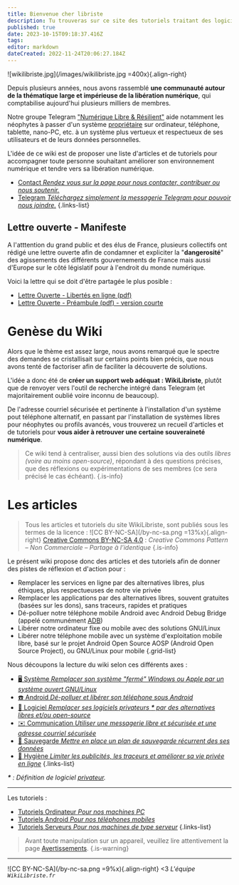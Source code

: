```yaml
---
title: Bienvenue cher libriste
description: Tu trouveras sur ce site des tutoriels traitant des logiciels libres ou open-source et de la sécurité informatique
published: true
date: 2023-10-15T09:18:37.416Z
tags: 
editor: markdown
dateCreated: 2022-11-24T20:06:27.184Z
---
```


![wikilibriste.jpg](/images/wikilibriste.jpg =400x){.align-right}

Depuis plusieurs années, nous avons rassemblé **une communauté autour de la thématique large et impérieuse de la libération numérique**, qui comptabilise aujourd'hui plusieurs milliers de membres.

Notre groupe Telegram ["Numérique Libre & Résilient"](https://t.me/securite_informatique_libre) aide notamment les néophytes à passer d'un système [propriétaire](/glossaire#proprietaire) sur ordinateur, téléphone, tablette, nano-PC, etc. à un système plus vertueux et respectueux de ses utilisateurs et de leurs données personnelles.

L'idée de ce wiki est de proposer une liste d'articles et de tutoriels pour accompagner toute personne souhaitant améliorer son environnement numérique et tendre vers sa libération numérique.

- [Contact *Rendez vous sur la page pour nous contacter, contribuer ou nous soutenir.*](/contact)
- [Telegram *Téléchargez simplement la messagerie Telegram pour pouvoir nous joindre.*](https://telegram.org/)
{.links-list}

## Lettre ouverte - Manifeste

A l'atttention du grand public et des élus de France, plusieurs collectifs ont rédigé une lettre ouverte afin de condamner et expliciter la "**dangerosité**" des agissements des différents gouvernements de France mais aussi d'Europe sur le côté législatif pour à l'endroit du monde numérique.

Voici la lettre qui se doit d'être partagée le plus posible :
- [Lettre Ouverte - Libertés en ligne (pdf)](/documents/lettreouverte_lettre.pdf)
- [Lettre Ouverte - Préambule (pdf) - version courte](/documents/lettreouverte_preambule.pdf)

# Genèse du Wiki

Alors que le thème est assez large, nous avons remarqué que le spectre des demandes se cristallisait sur certains points bien précis, que nous avons tenté de factoriser afin de faciliter la découverte de solutions.

L'idée a donc été de **créer un support web adéquat : WikiLibriste**, plutôt que de renvoyer vers l'outil de recherche intégré dans Telegram (et majoritairement oublié voire inconnu de beaucoup).

De l'adresse courriel sécurisée et pertinente à l'installation d'un système pout téléphone alternatif, en passant par l'installation de systèmes libres pour néophytes ou profils avancés, vous trouverez un recueil d'articles et de tutoriels pour **vous aider à retrouver une certaine souveraineté numérique**.

> Ce wiki tend à centraliser, aussi bien des solutions via des outils _libres (voire au moins open-source)_, répondant à des questions précises, que des réflexions ou expérimentations de ses membres (ce sera précisé le cas échéant).
{.is-info}

# Les articles

> Tous les articles et tutoriels du site WikiLibriste, sont publiés sous les termes de la licence : ![CC BY-NC-SA](/by-nc-sa.png =13%x){.align-right}
[Creative Commons BY-NC-SA 4.0](https://creativecommons.org/licenses/by-nc-sa/4.0/deed.fr) : *Creative Commons Pattern – Non Commerciale – Partage à l’identique*
{.is-info}


Le présent wiki propose donc des articles et des tutoriels afin de donner des pistes de réflexion et d'action pour :
-   Remplacer les services en ligne par des alternatives libres, plus éthiques, plus respectueuses de notre vie privée
-   Remplacer les applications par des alternatives libres, souvent gratuites (basées sur les dons), sans traceurs, rapides et pratiques
-   Dé-polluer notre téléphone mobile Android avec Android Debug Bridge (appelé communément [ADB](/glossaire#ADB))
-   Libérer notre ordinateur fixe ou mobile avec des solutions GNU/Linux
-   Libérer notre téléphone mobile avec un système d'exploitation mobile libre, basé sur le projet Android Open Source AOSP (Android Open Source Project), ou GNU/Linux pour mobile
{.grid-list}


Nous découpons la lecture du wiki selon ces différents axes :
- [:desktop_computer: Système *Remplacer son système "fermé" Windows ou Apple par un système ouvert GNU/Linux*](/debutant/linux-distributions)
- [:phone: Android *Dé-polluer et libérer son téléphone sous Android*](/debutant/android-roms)
- [:open_book: Logiciel *Remplacer ses logiciels privateurs **\*** par des alternatives libres et/ou open-source*](/debutant/logiciel-alternative-libre)
- [:envelope: Communication *Utiliser une messagerie libre et sécurisée et une adresse courriel sécurisée*](/debutant/communications)
- [:floppy_disk: Sauvegarde *Mettre en place un plan de sauvegarde récurrent des ses données*](/debutant/sauvegarde)
- [:key: Hygiène *Limiter les publicités, les traceurs et améliorer sa vie privée en ligne*](/hygiene-numerique)
{.links-list}

***\*** : Définition de logiciel [privateur](https://linuxfr.org/users/nh2/journaux/logiciel-privateur-vs-propri%C3%A9taire).*

---
Les tutoriels :
- [Tutoriels Ordinateur *Pour nos machines PC*](/tutoriels)
- [Tutoriels Android *Pour nos téléphones mobiles*](/tutoriels-android)
- [Tutoriels Serveurs *Pour nos machines de type serveur*](/tutoriels-serveur)
{.links-list}

> Avant toute manipulation sur un appareil, veuillez lire attentivement la page [Avertissements](/avertissement).
{.is-warning}

---
![CC BY-NC-SA](/by-nc-sa.png =9%x){.align-right} <3 *L'équipe `WikiLibriste.fr`*